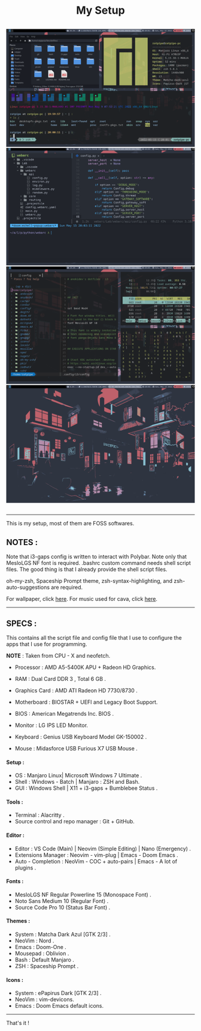 <div style="display : flex ; justify-content : center" align="center">

# My Setup

</div>

<div style="display : flex ; justify-content : center" align="center">

![Showcase-1](/showcases/1.png)
![Showcase-2](/showcases/2.png)
![Showcase-3](/showcases/3.png)
![Showcase-4](/showcases/4.png)


</div>

---------------------------------------

This is my setup, most of them are FOSS softwares.

## NOTES :

Note that i3-gaps config is written to interact with Polybar.
Note only that MesloLGS NF font is required.
.bashrc custom command needs shell script files.
The good thing is that I already provide the shell script files.

oh-my-zsh, Spaceship Prompt theme, 
zsh-syntax-highlighting, and zsh-auto-suggestions are required.

For wallpaper, click [here](https://www.peakpx.com/en/hd-wallpaper-desktop-vpsqb).
For music used for cava, click [here](https://www.youtube.com/watch?v=SKricIeeru0).

---------------------------------------

## SPECS :

This contains all the script file and config file that I use to configure the apps that I use for programming.

**NOTE** : Taken from CPU - X and neofetch.

- Processor : AMD A5-5400K APU + Radeon HD Graphics.
- RAM : Dual Card DDR 3 , Total 6 GB .
- Graphics Card : AMD ATI Radeon HD 7730/8730 .

- Motherboard : BIOSTAR + UEFI and Legacy Boot Support.
- BIOS : American Megatrends Inc. BIOS .

- Monitor : LG IPS LED Monitor.
- Keyboard : Genius USB Keyboard Model GK-150002 .
- Mouse : Midasforce USB Furious X7 USB Mouse .

#### Setup :

- OS : Manjaro Linux| Microsoft Windows 7 Ultimate .
- Shell : Windows - Batch | Manjaro : ZSH and Bash.
- GUI : Windows Shell | X11 + i3-gaps + Bumblebee Status .

#### Tools :

- Terminal : Alacritty .
- Source control and repo manager : Git + GitHub.

#### Editor :

- Editor : VS Code (Main) | Neovim (Simple Editing) | Nano (Emergency) .
- Extensions Manager : Neovim - vim-plug | Emacs - Doom Emacs .
- Auto - Completion : NeoVim - COC + auto-pairs | Emacs - A lot of plugins .

#### Fonts :

- MesloLGS NF Regular Powerline 15 (Monospace Font) .
- Noto Sans Medium 10 (Regular Font) .
- Source Code Pro 10 (Status Bar Font) .

#### Themes :

- System : Matcha Dark Azul [GTK 2/3] .
- NeoVim : Nord .
- Emacs : Doom-One .
- Mousepad : Oblivion .
- Bash : Default Manjaro .
- ZSH : Spaceship Prompt .

#### Icons :

- System : ePapirus Dark [GTK 2/3] .
- NeoVim : vim-devicons.
- Emacs : Doom Emacs default icons.

---------------------------------------

That's it !
